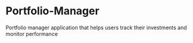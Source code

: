 # Portfolio-Manager
Portfolio manager application that helps users track their investments and monitor performance
